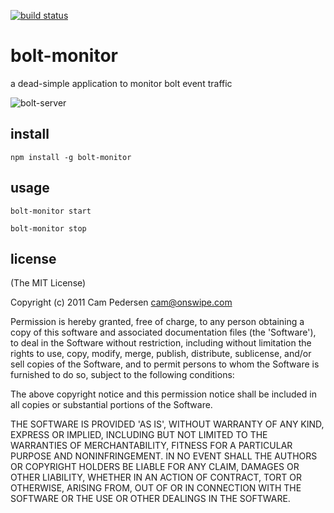 [![build status](https://secure.travis-ci.org/ecto/bolt-monitor.png)](http://travis-ci.org/ecto/bolt-monitor)
# bolt-monitor

a dead-simple application to monitor bolt event traffic

![bolt-server](http://f.cl.ly/items/473a3X2A1y1N361d4541/Screen%20Shot%202011-11-07%20at%202.21.13%20PM.png)

## install

    npm install -g bolt-monitor

## usage

    bolt-monitor start

    bolt-monitor stop

## license

(The MIT License)

Copyright (c) 2011 Cam Pedersen <cam@onswipe.com>

Permission is hereby granted, free of charge, to any person obtaining a copy of this software and associated documentation files (the 'Software'), to deal in the Software without restriction, including without limitation the rights to use, copy, modify, merge, publish, distribute, sublicense, and/or sell copies of the Software, and to permit persons to whom the Software is furnished to do so, subject to the following conditions:

The above copyright notice and this permission notice shall be included in all copies or substantial portions of the Software.

THE SOFTWARE IS PROVIDED 'AS IS', WITHOUT WARRANTY OF ANY KIND, EXPRESS OR IMPLIED, INCLUDING BUT NOT LIMITED TO THE WARRANTIES OF MERCHANTABILITY, FITNESS FOR A PARTICULAR PURPOSE AND NONINFRINGEMENT. IN NO EVENT SHALL THE AUTHORS OR COPYRIGHT HOLDERS BE LIABLE FOR ANY CLAIM, DAMAGES OR OTHER LIABILITY, WHETHER IN AN ACTION OF CONTRACT, TORT OR OTHERWISE, ARISING FROM, OUT OF OR IN CONNECTION WITH THE SOFTWARE OR THE USE OR OTHER DEALINGS IN THE SOFTWARE.

